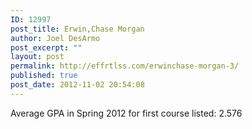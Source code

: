 ```yaml
---
ID: 12997
post_title: Erwin,Chase Morgan
author: Joel DesArmo
post_excerpt: ""
layout: post
permalink: http://effrtlss.com/erwinchase-morgan-3/
published: true
post_date: 2012-11-02 20:54:08
---
```

<p>Average GPA in Spring 2012 for first course listed: 2.576</p>